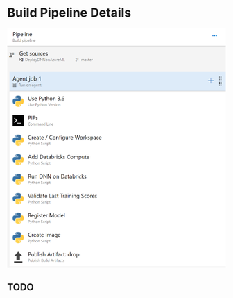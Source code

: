 # Build Pipeline Details

![alt text](./img/build-tasks.PNG "Build Tasks for Deep Learning on Azure DevOps")

## TODO
